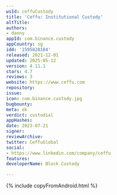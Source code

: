 ```yaml
---
wsId: ceffuCustody
title: 'Ceffu: Institutional Custody'
altTitle: 
authors:
- danny
appId: com.binance.custody
appCountry: sg
idd: '1595828184'
released: 2021-12-01
updated: 2025-05-12
version: 4.11.1
stars: 4.7
reviews: 3
website: https://www.ceffu.com
repository: 
issue: 
icon: com.binance.custody.jpg
bugbounty: 
meta: ok
verdict: custodial
appHashes: 
date: 2023-07-21
signer: 
reviewArchive: 
twitter: CeffuGlobal
social:
- https://www.linkedin.com/company/ceffu
features: 
developerName: Block Custody

---
```


{% include copyFromAndroid.html %}